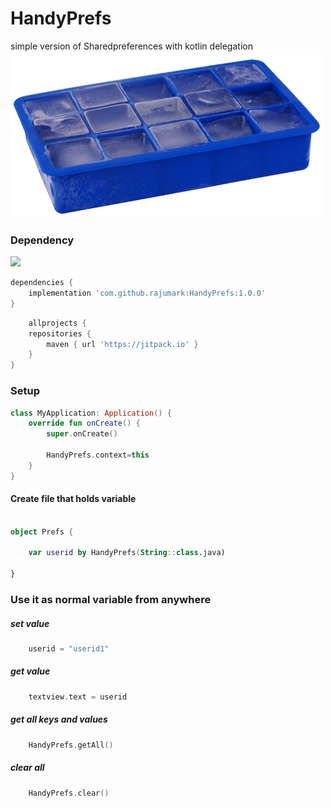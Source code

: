 # HandyPrefs
simple version of Sharedpreferences with kotlin delegation
![alt text](images/ice.png)

### Dependency

[![](https://jitpack.io/v/rajumark/HandyPrefs.svg)](https://jitpack.io/#rajumark/HandyPrefs)


```Groovy
dependencies {
    implementation 'com.github.rajumark:HandyPrefs:1.0.0'
}
```

```Groovy
	allprojects {
    repositories {
        maven { url 'https://jitpack.io' }
    }
}
```

### Setup

```Kotlin
class MyApplication: Application() {
    override fun onCreate() {
        super.onCreate()
        
        HandyPrefs.context=this
    }
}
```
#### Create file that holds variable
```Kotlin

object Prefs {

    var userid by HandyPrefs(String::class.java)

}
```

### Use it as normal variable from anywhere 

##### set value
```Kotlin
    userid = "userid1"
```
##### get value
```Kotlin
    textview.text = userid
```
##### get all keys and values
```Kotlin
    HandyPrefs.getAll()
```
##### clear all
```Kotlin
    HandyPrefs.clear()
```